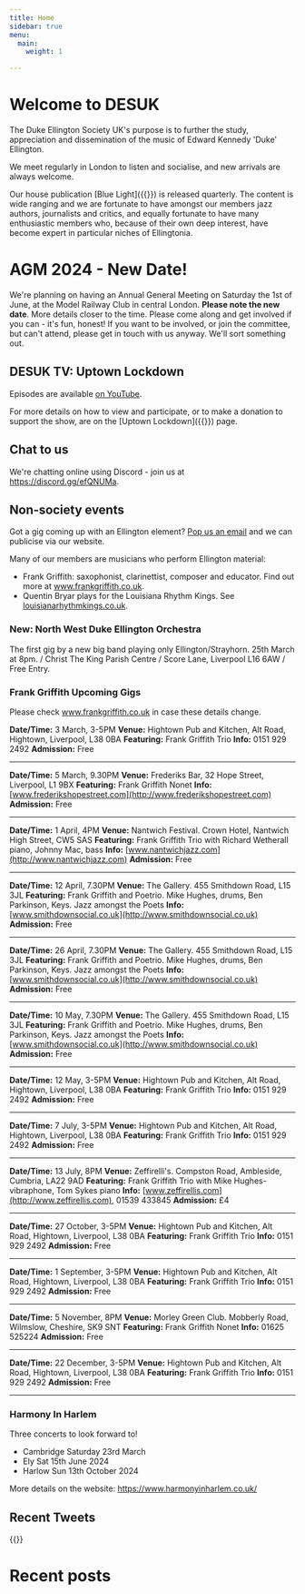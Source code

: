 ```yaml
---
title: Home
sidebar: true
menu:
  main:
    weight: 1

---
```

# Welcome to DESUK

The Duke Ellington Society UK's purpose is to further the study, appreciation and dissemination of the music of Edward Kennedy 'Duke' Ellington.

We meet regularly in London to listen and socialise, and new arrivals are always welcome.

Our house publication [Blue Light]({{<relref blue_light>}}) is released quarterly. The content is wide ranging and we are fortunate to have amongst our members jazz authors, journalists and critics, and equally fortunate to have many enthusiastic members who, because of their own deep interest, have become expert in particular niches of Ellingtonia.

# AGM 2024 - New Date!

We're planning on having an Annual General Meeting on Saturday the 1st of June,
at the Model Railway Club in central London. **Please note the new date**. More
details closer to the time.  Please come along and get involved if you can -
it's fun, honest! If you want to be involved, or join the committee, but can't
attend, please get in touch with us anyway. We'll sort something out.

## DESUK TV: Uptown Lockdown

Episodes are available [on YouTube](https://www.youtube.com/channel/UCq3QqJgdSJwk4nlmnnaH42Q/).

For more details on how to view and participate, or to make a donation to support the show, are on the [Uptown Lockdown]({{<relref uptown_lockdown>}}) page.

## Chat to us

We're chatting online using Discord - join us at https://discord.gg/efQNUMa.

## Non-society events

Got a gig coming up with an Ellington element? <a href="mailto:desuk@dukeellington.org.uk">Pop us an email</a> and we can publicise via our website.

Many of our members are musicians who perform Ellington material:
* Frank Griffith: saxophonist, clarinettist, composer and educator. Find out more at www.frankgriffith.co.uk.
* Quentin Bryar plays for the Louisiana Rhythm Kings. See [louisianarhythmkings.co.uk](http://louisianarhythmkings.co.uk/). <!-- https broken for this site -->

### New: North West Duke Ellington Orchestra
The first gig by a new big band playing only Ellington/Strayhorn.
25th March at 8pm. /
Christ The King Parish Centre /
Score Lane, Liverpool L16 6AW  /
Free Entry.


### Frank Griffith Upcoming Gigs

Please check www.frankgriffith.co.uk in case these details change.

**Date/Time:** 3 March, 3-5PM
**Venue:** Hightown Pub and Kitchen, Alt Road, Hightown, Liverpool, L38 0BA
**Featuring:** Frank Griffith Trio
**Info:** 0151 929 2492
**Admission:** Free

---

**Date/Time:** 5 March, 9.30PM
**Venue:** Frederiks Bar, 32 Hope Street, Liverpool, L1 9BX
**Featuring:** Frank Griffith Nonet
**Info:** [www.frederikshopestreet.com](http://www.frederikshopestreet.com)
**Admission:** Free

---

**Date/Time:** 1 April, 4PM
**Venue:** Nantwich Festival. Crown Hotel, Nantwich High Street, CW5 SAS
**Featuring:** Frank Griffith Trio with Richard Wetherall piano, Johnny Mac, bass
**Info:** [www.nantwichjazz.com](http://www.nantwichjazz.com)
**Admission:** Free

---

**Date/Time:** 12 April, 7.30PM
**Venue:** The Gallery. 455 Smithdown Road, L15 3JL
**Featuring:** Frank Griffith and Poetrio. Mike Hughes, drums, Ben Parkinson, Keys. Jazz amongst the Poets
**Info:** [www.smithdownsocial.co.uk](http://www.smithdownsocial.co.uk)
**Admission:** Free

---

**Date/Time:** 26 April, 7.30PM
**Venue:** The Gallery. 455 Smithdown Road, L15 3JL
**Featuring:** Frank Griffith and Poetrio. Mike Hughes, drums, Ben Parkinson, Keys. Jazz amongst the Poets
**Info:** [www.smithdownsocial.co.uk](http://www.smithdownsocial.co.uk)
**Admission:** Free

---

**Date/Time:** 10 May, 7.30PM
**Venue:** The Gallery. 455 Smithdown Road, L15 3JL
**Featuring:** Frank Griffith and Poetrio. Mike Hughes, drums, Ben Parkinson, Keys. Jazz amongst the Poets
**Info:** [www.smithdownsocial.co.uk](http://www.smithdownsocial.co.uk)
**Admission:** Free

---

**Date/Time:** 12 May, 3-5PM
**Venue:** Hightown Pub and Kitchen, Alt Road, Hightown, Liverpool, L38 0BA
**Featuring:** Frank Griffith Trio
**Info:** 0151 929 2492
**Admission:** Free

---

**Date/Time:** 7 July, 3-5PM
**Venue:** Hightown Pub and Kitchen, Alt Road, Hightown, Liverpool, L38 0BA
**Featuring:** Frank Griffith Trio
**Info:** 0151 929 2492
**Admission:** Free

---

**Date/Time:** 13 July, 8PM
**Venue:** Zeffirelli's. Compston Road, Ambleside, Cumbria, LA22 9AD
**Featuring:** Frank Griffith Trio with Mike Hughes- vibraphone, Tom Sykes piano
**Info:** [www.zeffirellis.com](http://www.zeffirellis.com), 01539 433845
**Admission:** £4

---

**Date/Time:** 27 October, 3-5PM
**Venue:** Hightown Pub and Kitchen, Alt Road, Hightown, Liverpool, L38 0BA
**Featuring:** Frank Griffith Trio
**Info:** 0151 929 2492
**Admission:** Free

---

**Date/Time:** 1 September, 3-5PM
**Venue:** Hightown Pub and Kitchen, Alt Road, Hightown, Liverpool, L38 0BA
**Featuring:** Frank Griffith Trio
**Info:** 0151 929 2492
**Admission:** Free

---

**Date/Time:** 5 November, 8PM
**Venue:** Morley Green Club. Mobberly Road, Wilmslow, Cheshire, SK9 SNT
**Featuring:** Frank Griffith Nonet
**Info:** 01625 525224
**Admission:** Free

---

**Date/Time:** 22 December, 3-5PM
**Venue:** Hightown Pub and Kitchen, Alt Road, Hightown, Liverpool, L38 0BA
**Featuring:** Frank Griffith Trio
**Info:** 0151 929 2492
**Admission:** Free

---

### Harmony In Harlem

Three concerts to look forward to!
* Cambridge Saturday 23rd March
* Ely Sat 15th June 2024
* Harlow Sun 13th October 2024

More details on the website: https://www.harmonyinharlem.co.uk/


## Recent Tweets

{{<tweets tweet-limit="2">}}

# Recent posts

